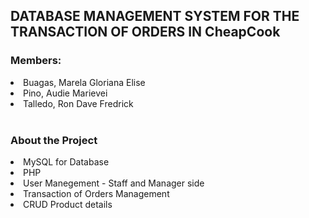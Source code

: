 <h2>DATABASE MANAGEMENT SYSTEM FOR THE TRANSACTION OF ORDERS IN CheapCook</h2>

<h3>Members:</h3>
<li>Buagas, Marela Gloriana Elise </li>
<li>Pino, Audie Marievei</li>
<li>Talledo, Ron Dave Fredrick</li>

<br>
<h3>About the Project</h3>
<li>MySQL for Database </li>
<li>PHP</li>
<li>User Manegement - Staff and Manager side</li>
<li>Transaction of Orders Management</li>
<li>CRUD Product details</li>



